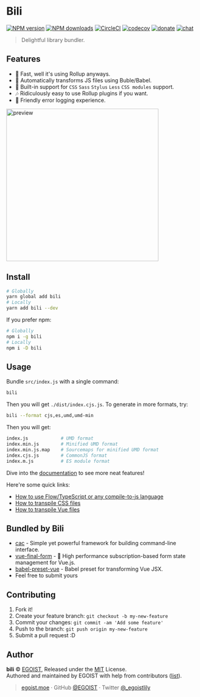 # Bili

[![NPM version](https://img.shields.io/npm/v/bili.svg?style=flat)](https://npmjs.com/package/bili) [![NPM downloads](https://img.shields.io/npm/dm/bili.svg?style=flat)](https://npmjs.com/package/bili) [![CircleCI](https://circleci.com/gh/egoist/bili/tree/master.svg?style=shield)](https://circleci.com/gh/egoist/bili/tree/master) [![codecov](https://codecov.io/gh/egoist/bili/branch/master/graph/badge.svg)](https://codecov.io/gh/egoist/bili) [![donate](https://img.shields.io/badge/$-donate-ff69b4.svg?maxAge=2592000&style=flat)](https://github.com/egoist/donate) [![chat](https://img.shields.io/badge/chat-on%20discord-7289DA.svg?style=flat)](https://chat.egoist.moe)

> Delightful library bundler.

## Features

* 🚀 Fast, well it's using Rollup anyways.
* 🚗 Automatically transforms JS files using Buble/Babel.
* 💅 Built-in support for `CSS` `Sass` `Stylus` `Less` `CSS modules` support.
* 🎶 Ridiculously easy to use Rollup plugins if you want.
* 🚨 Friendly error logging experience.

<img src="https://i.loli.net/2017/12/23/5a3e1771e062f.png" width="400" alt="preview">

## Install

```bash
# Globally
yarn global add bili
# Locally
yarn add bili --dev
```

If you prefer npm:

```bash
# Globally
npm i -g bili
# Locally
npm i -D bili
```

## Usage

Bundle `src/index.js` with a single command:

```bash
bili
```

Then you will get `./dist/index.cjs.js`. To generate in more formats, try:

```bash
bili --format cjs,es,umd,umd-min
```

Then you will get:

```bash
index.js            # UMD format
index.min.js        # Minified UMD format
index.min.js.map    # Sourcemaps for minified UMD format
index.cjs.js        # CommonJS format
index.m.js          # ES module format
```

Dive into the [documentation](https://egoist.moe/bili) to see more neat features!

Here're some quick links:

* [How to use Flow/TypeScript or any compile-to-js language](https://egoist.moe/bili/#/recipes/transpile-js-files)
* [How to transpile CSS files](https://egoist.moe/bili/#/recipes/transpile-css-files)
* [How to transpile Vue files](https://egoist.moe/bili/#/recipes/transpile-vue-files)

## Bundled by Bili

* [cac](https://github.com/egoist/cac) - Simple yet powerful framework for building command-line interface.
* [vue-final-form](https://github.com/egoist/vue-final-form) - 🏁 High performance subscription-based form state management for Vue.js.
* [babel-preset-vue](https://github.com/vuejs/babel-preset-vue) - Babel preset for transforming Vue JSX.
* Feel free to submit yours

## Contributing

1. Fork it!
2. Create your feature branch: `git checkout -b my-new-feature`
3. Commit your changes: `git commit -am 'Add some feature'`
4. Push to the branch: `git push origin my-new-feature`
5. Submit a pull request :D

## Author

**bili** © [EGOIST](https://github.com/egoist), Released under the [MIT](./LICENSE) License.<br>
Authored and maintained by EGOIST with help from contributors ([list](https://github.com/egoist/bili/contributors)).

> [egoist.moe](https://egoist.moe) · GitHub [@EGOIST](https://github.com/egoist) · Twitter [@\_egoistlily](https://twitter.com/_egoistlily)
